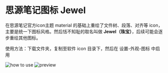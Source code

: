 # 思源笔记图标 Jewel

在思源笔记官方icon主题 material 的基础上重绘了文件树、段落、对齐等 icon，主要是统一下图标风格。然后恬不知耻的取名叫做 **Jewel（珠宝）**，后续可能会逐步重绘其他图标。

使用方法：下载文件夹，复制至软件 icon 目录下，然后在 设置-外观-图标 中启用

![how to use](https://raw.githubusercontent.com/langzhou/siyuan-note/main/how%20to%20use.png)
![preview](https://raw.githubusercontent.com/langzhou/siyuan-note/main/jewel/preview.png)
